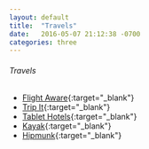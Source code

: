```yaml
---
layout: default
title:  "Travels"
date:   2016-05-07 21:12:38 -0700
categories: three
---
```

###### Travels
*   [Flight Aware](http://flightaware.com/){:target="_blank"}
*   [Trip It](http://www.tripit.com/){:target="_blank"}
*   [Tablet Hotels](http://www.tablethotels.com/){:target="_blank"}
*   [Kayak](http://www.kayak.com/flights){:target="_blank"}
*   [Hipmunk](http://www.hipmunk.com/){:target="_blank"}
